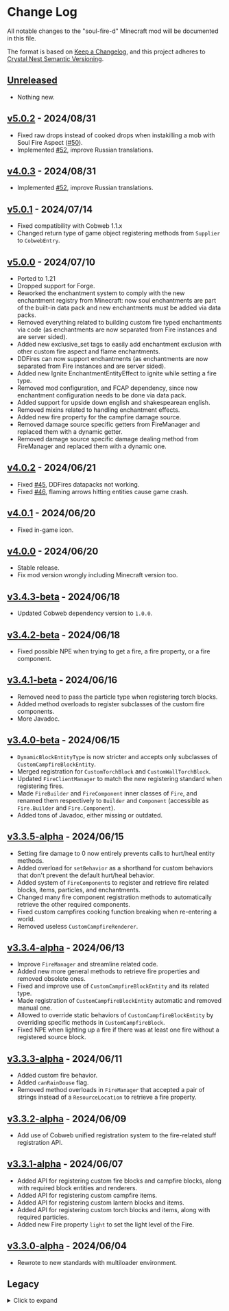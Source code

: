 # Change Log

All notable changes to the "soul-fire-d" Minecraft mod will be documented in this file.

The format is based on [Keep a Changelog](https://keepachangelog.com/en/1.0.0/),
and this project adheres to [Crystal Nest Semantic Versioning](https://crystalnest.it/#/versioning).

## [Unreleased]

- Nothing new.

## [v5.0.2] - 2024/08/31

- Fixed raw drops instead of cooked drops when instakilling a mob with Soul Fire Aspect ([#50](https://github.com/Crystal-Nest/soul-fire-d/issues/50)).
- Implemented [#52](https://github.com/Crystal-Nest/soul-fire-d/issues/52), improve Russian translations.

## [v4.0.3] - 2024/08/31

- Implemented [#52](https://github.com/Crystal-Nest/soul-fire-d/issues/52), improve Russian translations.

## [v5.0.1] - 2024/07/14

- Fixed compatibility with Cobweb 1.1.x
- Changed return type of game object registering methods from `Supplier` to `CobwebEntry`.

## [v5.0.0] - 2024/07/10

- Ported to 1.21
- Dropped support for Forge.
- Reworked the enchantment system to comply with the new enchantment registry from Minecraft: now soul enchantments are part of the built-in data pack and new enchantments must be added via data packs.
- Removed everything related to building custom fire typed enchantments via code (as enchantments are now separated from Fire instances and are server sided).
- Added new exclusive_set tags to easily add enchantment exclusion with other custom fire aspect and flame enchantments.
- DDFires can now support enchantments (as enchantments are now separated from Fire instances and are server sided).
- Added new Ignite EnchantmentEntityEffect to ignite while setting a fire type.
- Removed mod configuration, and FCAP dependency, since now enchantment configuration needs to be done via data pack.
- Added support for upside down english and shakespearean english.
- Removed mixins related to handling enchantment effects.
- Added new fire property for the campfire damage source.
- Removed damage source specific getters from FireManager and replaced them with a dynamic getter.
- Removed damage source specific damage dealing method from FireManager and replaced them with a dynamic one.

## [v4.0.2] - 2024/06/21

- Fixed [#45](https://github.com/Crystal-Nest/soul-fire-d/issues/45), DDFires datapacks not working.
- Fixed [#46](https://github.com/Crystal-Nest/soul-fire-d/issues/46), flaming arrows hitting entities cause game crash.

## [v4.0.1] - 2024/06/20

- Fixed in-game icon.

## [v4.0.0] - 2024/06/20

- Stable release.
- Fix mod version wrongly including Minecraft version too.

## [v3.4.3-beta] - 2024/06/18

- Updated Cobweb dependency version to `1.0.0`.

## [v3.4.2-beta] - 2024/06/18

- Fixed possible NPE when trying to get a fire, a fire property, or a fire component.

## [v3.4.1-beta] - 2024/06/16

- Removed need to pass the particle type when registering torch blocks.
- Added method overloads to register subclasses of the custom fire components.
- More Javadoc.

## [v3.4.0-beta] - 2024/06/15

- `DynamicBlockEntityType` is now stricter and accepts only subclasses of `CustomCampfireBlockEntity`.
- Merged registration for `CustomTorchBlock` and `CustomWallTorchBlock`.
- Updated `FireClientManager` to match the new registering standard when registering fires.
- Made `FireBuilder` and `FireComponent` inner classes of `Fire`, and renamed them respectively to `Builder` and `Component` (accessible as `Fire.Builder` and `Fire.Component`).
- Added tons of Javadoc, either missing or outdated.

## [v3.3.5-alpha] - 2024/06/15

- Setting fire damage to 0 now entirely prevents calls to hurt/heal entity methods.
- Added overload for `setBehavior` as a shorthand for custom behaviors that don't prevent the default hurt/heal behavior.
- Added system of `FireComponent`s to register and retrieve fire related blocks, items, particles, and enchantments.
- Changed many fire component registration methods to automatically retrieve the other required components.
- Fixed custom campfires cooking function breaking when re-entering a world.
- Removed useless `CustomCampfireRenderer`.

## [v3.3.4-alpha] - 2024/06/13

- Improve `FireManager` and streamline related code.
- Added new more general methods to retrieve fire properties and removed obsolete ones.
- Fixed and improve use of `CustomCampfireBlockEntity` and its related type.
- Made registration of `CustomCampfireBlockEntity` automatic and removed manual one.
- Allowed to override static behaviors of `CustomCampfireBlockEntity` by overriding specific methods in `CustomCampfireBlock`.
- Fixed NPE when lighting up a fire if there was at least one fire without a registered source block.

## [v3.3.3-alpha] - 2024/06/11

- Added custom fire behavior.
- Added `canRainDouse` flag.
- Removed method overloads in `FireManager` that accepted a pair of strings instead of a `ResourceLocation` to retrieve a fire property.

## [v3.3.2-alpha] - 2024/06/09

- Add use of Cobweb unified registration system to the fire-related stuff registration API.

## [v3.3.1-alpha] - 2024/06/07

- Added API for registering custom fire blocks and campfire blocks, along with required block entities and renderers.
- Added API for registering custom campfire items.
- Added API for registering custom lantern blocks and items.
- Added API for registering custom torch blocks and items, along with required particles.
- Added new Fire property `light` to set the light level of the Fire.

## [v3.3.0-alpha] - 2024/06/04

- Rewrote to new standards with multiloader environment.

## Legacy

<details>
  <summary>Click to expand</summary>

  ### [1.20.4-3.2.1.0] - 2024/01/13
  - Ported to 1.20.4.
  - Fix `FireManager.getCampfireBlock()` returning the source block rather than the campfire block.

  ### [1.20.2-3.2.1.0] - 2023/11/17
  - Add [#32](https://github.com/crystal-nest/soul-fire-d/issues/32).
  - Add new tweaking option for enchantments, refer to the [wiki](https://github.com/crystal-nest/soul-fire-d/wiki/Registering-your-Fire#tweaking-enchantments) for more info.
  - Fix `FireManager.getModIs()` returning FireIds rather than ModIds.

  ### [1.20.1-3.2.1.0] - 2023/12/20
  - Add [#32](https://github.com/crystal-nest/soul-fire-d/issues/32).
  - Add new tweaking option for enchantments, refer to the [wiki](https://github.com/crystal-nest/soul-fire-d/wiki/Registering-your-Fire#tweaking-enchantments) for more info.
  - Fix `FireManager.getModIs()` returning FireIds rather than ModIds.

  ### [1.19.4-3.2.1.0] - 2023/11/17
  - Add [#32](https://github.com/crystal-nest/soul-fire-d/issues/32).
  - Add new tweaking option for enchantments, refer to the [wiki](https://github.com/crystal-nest/soul-fire-d/wiki/Registering-your-Fire#tweaking-enchantments) for more info.
  - Fix `FireManager.getModIs()` returning FireIds rather than ModIds.

  ### [1.19.2-3.2.1.0] - 2023/11/17
  - Add [#32](https://github.com/crystal-nest/soul-fire-d/issues/32).
  - Add new tweaking option for enchantments, refer to the [wiki](https://github.com/crystal-nest/soul-fire-d/wiki/Registering-your-Fire#tweaking-enchantments) for more info.
  - Fix `FireManager.getModIs()` returning FireIds rather than ModIds.

  ### [1.18.2-3.2.1.0] - 2023/11/17
  - Add [#32](https://github.com/crystal-nest/soul-fire-d/issues/32).
  - Add new tweaking option for enchantments, refer to the [wiki](https://github.com/crystal-nest/soul-fire-d/wiki/Registering-your-Fire#tweaking-enchantments) for more info.
  - Fix `FireManager.getModIs()` returning FireIds rather than ModIds.

  ### [1.16.5-3.2.1.0] - 2023/11/17
  - Add [#32](https://github.com/crystal-nest/soul-fire-d/issues/32).
  - Add new tweaking option for enchantments, refer to the [wiki](https://github.com/crystal-nest/soul-fire-d/wiki/Registering-your-Fire#tweaking-enchantments) for more info.
  - Fix `FireManager.getModIs()` returning FireIds rather than ModIds.

  ### [1.20.2-3.2.0.1] - 2023/10/05
  - Fix [#28](https://github.com/crystal-nest/soul-fire-d/issues/28).
  - Port to 1.20.2

  ### [1.20.1-3.2.0.1-final] - 2023/10/05
  - Fix [#28](https://github.com/crystal-nest/soul-fire-d/issues/28).

  ### [1.19.4-3.2.0.1] - 2023/10/05
  - Fix [#28](https://github.com/crystal-nest/soul-fire-d/issues/28).

  ### [1.19.3-3.2.0.1-final] - 2023/10/05
  - Fix [#28](https://github.com/crystal-nest/soul-fire-d/issues/28).

  ### [1.19.2-3.2.0.1] - 2023/10/05
  - Fix [#28](https://github.com/crystal-nest/soul-fire-d/issues/28).

  ### [1.18.2-3.2.0.1] - 2023/10/05
  - Fix [#28](https://github.com/crystal-nest/soul-fire-d/issues/28).

  ### [1.16.5-3.2.0.1] - 2023/10/05
  - Fix [#28](https://github.com/crystal-nest/soul-fire-d/issues/28).

  ### [1.20.1-3.2.0.0] - 2023/07/04
  - Port to 1.20.1
  - Add Data Driven Fires, see [#4](https://github.com/crystal-nest/soul-fire-d/issues/4) and the related [Wiki page](https://github.com/crystal-nest/soul-fire-d/wiki/Data-Driven-Fires).
  - Added new configuration options for enchantments, see [#25](https://github.com/crystal-nest/soul-fire-d/issues/25).

  ### [1.19.4-3.2.0.0] - 2023/07/04
  - Add Data Driven Fires, see [#4](https://github.com/crystal-nest/soul-fire-d/issues/4) and the related [Wiki page](https://github.com/crystal-nest/soul-fire-d/wiki/Data-Driven-Fires).
  - Added new configuration options for enchantments, see [#25](https://github.com/crystal-nest/soul-fire-d/issues/25).
  - This version should be final, unless bugfixes.

  ### [1.19.3-3.2.0.0] - 2023/07/04
  - Add Data Driven Fires, see [#4](https://github.com/crystal-nest/soul-fire-d/issues/4) and the related [Wiki page](https://github.com/crystal-nest/soul-fire-d/wiki/Data-Driven-Fires).
  - Added new configuration options for enchantments, see [#25](https://github.com/crystal-nest/soul-fire-d/issues/25).
  - This version should be final, unless bugfixes.

  ### [1.19.2-3.2.0.0] - 2023/07/04
  - Add Data Driven Fires, see [#4](https://github.com/crystal-nest/soul-fire-d/issues/4) and the related [Wiki page](https://github.com/crystal-nest/soul-fire-d/wiki/Data-Driven-Fires).
  - Added new configuration options for enchantments, see [#25](https://github.com/crystal-nest/soul-fire-d/issues/25).
  - This version should be final, unless bugfixes.

  ### [1.18.2-3.2.0.0] - 2023/07/04
  - Add Data Driven Fires, see [#4](https://github.com/crystal-nest/soul-fire-d/issues/4) and the related [Wiki page](https://github.com/crystal-nest/soul-fire-d/wiki/Data-Driven-Fires).
  - Added new configuration options for enchantments, see [#25](https://github.com/crystal-nest/soul-fire-d/issues/25).

  ### [1.16.5-3.2.0.0] - 2023/07/04
  - Add Data Driven Fires, see [#4](https://github.com/crystal-nest/soul-fire-d/issues/4) and the related [Wiki page](https://github.com/crystal-nest/soul-fire-d/wiki/Data-Driven-Fires).
  - Added new configuration options for enchantments, see [#25](https://github.com/crystal-nest/soul-fire-d/issues/25).
  - Fabric only: added a new server lifecycle event for datapack syncing, backport of the same Fabric API event of later versions.

  ### [1.19.4-3.1.0.0] - 2023/03/18
  - Ported to 1.19.4
  - Changed in-game mod picture.
  - Reworked how damage sources are registered due to breaking changes from Minecraft. See the [Changes since 1.19.4](https://github.com/crystal-nest/soul-fire-d/wiki/Changes-since-1.19.4) wiki section for more details.
  - Fixed readme.

  ### [1.19.3-3.1.0.0] - 2023/03/18
  - Changed in-game mod picture.
  - Improved unicity for registering damage sources.
  - Fixed readme.

  ### [1.19.2-3.1.0.0-final] - 2023/03/18
  - Changed in-game mod picture.
  - Improved unicity for registering damage sources.
  - Fixed readme.

  ### [1.18.2-3.1.0.0] - 2023/03/18
  - Changed in-game mod picture.
  - Improved unicity for registering damage sources.
  - Fixed readme.

  ### [1.16.5-3.1.0.0] - 2023/03/18
  - Changed in-game mod picture.
  - Improved unicity for registering damage sources.
  - Fixed readme.

  ### [1.19.3-3.0.1.0] - 2023/03/11
  - Improved API.

  ### [1.19.2-3.0.1.0] - 2023/03/11
  - Improved API.

  ### [1.18.2-3.0.1.0] - 2023/03/11
  - Improved API.

  ### [1.16.5-3.0.1.0] - 2023/03/11
  - Improved API.

  ### [1.19.3-3.0.0.1] - 2023/03/04
  - Updated build files to publish on Modrinth ([#18](https://github.com/crystal-nest/soul-fire-d/issues/18)).
  - Fixed [#15](https://github.com/crystal-nest/soul-fire-d/issues/15).

  ### [1.19.2-3.0.0.1] - 2023/03/04
  - Updated build files to publish on Modrinth ([#18](https://github.com/crystal-nest/soul-fire-d/issues/18)).
  - Fixed [#15](https://github.com/crystal-nest/soul-fire-d/issues/15).

  ### [1.18.2-3.0.0.1] - 2023/03/04
  - Updated build files to publish on Modrinth ([#18](https://github.com/crystal-nest/soul-fire-d/issues/18)).
  - Fixed [#15](https://github.com/crystal-nest/soul-fire-d/issues/15).

  ### [1.16.5-3.0.0.1] - 2023/03/04
  - Updated build files to publish on Modrinth ([#18](https://github.com/crystal-nest/soul-fire-d/issues/18)).
  - Fixed [#15](https://github.com/crystal-nest/soul-fire-d/issues/15).

  ### [1.19.3-3.0.0.0] - 2023/01/10
  - Substantially improved the API and registration for custom Fires.
  - Added configuration options to enable (default) or disable Soul Fire'd enchantments.
  - Improved compatibility with Ensorcellation.
  - Fixed a bug in Fabric that would grant to find Soul Flame in most bastion chests.
  - Changed Soul Fire id, from `"soulfired:soul_fire"` to `"minecraft:soul_fire"`, with subsequent changes to other ids (e.g. enchantments).

  ### [1.19.2-3.0.0.0] - 2023/01/10
  - Substantially improved the API and registration for custom Fires.
  - Added configuration options to enable (default) or disable Soul Fire'd enchantments.
  - Improved compatibility with Ensorcellation.
  - Fixed a bug in Fabric that would grant to find Soul Flame in most bastion chests.
  - Changed Soul Fire id, from `"soulfired:soul_fire"` to `"minecraft:soul_fire"`, with subsequent changes to other ids (e.g. enchantments).

  ### [1.18.2-3.0.0.0] - 2023/01/10
  - Substantially improved the API and registration for custom Fires.
  - Added configuration options to enable (default) or disable Soul Fire'd enchantments.
  - Improved compatibility with Ensorcellation.
  - Fixed a bug in Fabric that would grant to find Soul Flame in most bastion chests.
  - Changed Soul Fire id, from `"soulfired:soul_fire"` to `"minecraft:soul_fire"`, with subsequent changes to other ids (e.g. enchantments).

  ### [1.16.5-3.0.0.0] - 2023/01/10
  - Substantially improved the API and registration for custom Fires.
  - Added configuration options to enable (default) or disable Soul Fire'd enchantments.
  - Improved compatibility with Ensorcellation.
  - Fixed a bug in Fabric that would grant to find Soul Flame in most bastion chests.
  - Changed Soul Fire id, from `"soulfired:soul_fire"` to `"minecraft:soul_fire"`, with subsequent changes to other ids (e.g. enchantments).

  ### [1.19.3-2.0.0.1] - 2023/01/02
  - Improved compatibility, especially with Nyf's Spiders.

  ### [1.19.2-2.0.0.1] - 2023/01/02
  - Improved compatibility, especially with Nyf's Spiders.

  ### [1.18.2-2.0.0.1] - 2023/01/02
  - Improved compatibility, especially with Nyf's Spiders.

  ### [1.16.5-2.0.0.1] - 2023/01/02
  - Improved compatibility, especially with Spiders 2.0.

  ### [1.19.3-2.0.0.0] - 2023/01/01
  - Ported to 1.19.3.

  ### [1.19.2-2.0.0.0] - 2023/01/01
  - Changed default value of isTreasure for fire typed enchantments.
  - Changed rarity of soul fired enchantments: now they can be found using the enchantment table, albeit rarely.
  - Added a chance for soul flame enchantment to be part of a bastion loot.
  - Fixed a bug with blazes.

  ### [1.18.2-2.0.0.0] - 2023/01/01
  - Changed default value of isTreasure for fire typed enchantments.
  - Changed rarity of soul fired enchantments: now they can be found using the enchantment table, albeit rarely.
  - Added a chance for soul flame enchantment to be part of a bastion loot.
  - Fixed a bug with blazes.

  ### [1.16.5-2.0.0.0] - 2023/01/01
  - Changed default value of isTreasure for fire typed enchantments.
  - Changed rarity of soul fired enchantments: now they can be found using the enchantment table, albeit rarely.
  - Added a chance for soul flame enchantment to be part of a bastion loot.
  - Fixed a bug with blazes.

  ### [1.19.2-1.1.0.0] - 2022/09/24
  - Fixed compatibility with Malum (and probably some other mods).
  - Fixed a bug that would prevent soul flamed arrows to catch normal fire in lava.
  - Improved logic and expanded API.

  ### [1.19.1-1.1.0.0] - 2022/09/24
  - Fixed compatibility with Malum (and probably some other mods).
  - Fixed a bug that would prevent soul flamed arrows to catch normal fire in lava.
  - Improved logic and expanded API.

  ### [1.19-1.1.0.0] - 2022/09/24
  - Fixed compatibility with Malum (and probably some other mods).
  - Fixed a bug that would prevent soul flamed arrows to catch normal fire in lava.
  - Improved logic and expanded API.

  ### [1.18.2-1.1.0.0] - 2022/09/24
  - Fixed compatibility with Malum (and probably some other mods).
  - Fixed a bug that would prevent soul flamed arrows to catch normal fire in lava.
  - Improved logic and expanded API.

  ### [1.16.5-1.1.0.0] - 2022/09/24
  - Fixed compatibility with Malum (and probably some other mods).
  - Fixed a bug that would prevent soul flamed arrows to catch normal fire in lava.
  - Improved logic and expanded API.
  - Dropped the `-final` because I can't bring myself to abandon a version if there's still someone using it.

  ### [1.19.2-1.0.0.2] - 2022/09/01
  - Fixed crash

  ### [1.19.1-1.0.0.2] - 2022/09/01
  - Fixed crash

  ### [1.19-1.0.0.2] - 2022/09/01
  - Fixed crash

  ### [1.18.2-1.0.0.2] - 2022/09/01
  - Fixed crash

  ### [1.16.5-1.0.0.2-final] - 2022/09/01
  - Fixed crash
  - I swear, *this* should be the FINAL version. 1.16.5 will not receive further updates.  
    (Unless I introduced new bugs with this update)

  ### [1.19.2-1.0.0.1] - 2022/08/31
  - Fixed modded Fire Aspect not cooking drops when oneshotting entities.
  - Fixed normal fire "flashing" when the flame goes out due to water.

  ### [1.19.1-1.0.0.1] - 2022/08/31
  - Fixed modded Fire Aspect not cooking drops when oneshotting entities.
  - Fixed normal fire "flashing" when the flame goes out due to water.

  ### [1.19-1.0.0.1] - 2022/08/31
  - Fixed modded Fire Aspect not cooking drops when oneshotting entities.
  - Fixed normal fire "flashing" when the flame goes out due to water.

  ### [1.18.2-1.0.0.1] - 2022/08/31
  - Fixed modded Fire Aspect not cooking drops when oneshotting entities.
  - Fixed normal fire "flashing" when the flame goes out due to water.

  ### [1.16.5-1.0.0.1-final] - 2022/08/31
  - Fixed modded Fire Aspect not cooking drops when oneshotting entities.
  - Fixed normal fire "flashing" when the flame goes out due to water.
  - I know, I said 1.16.5-1.0.0.0-final was the final version. Welp, I couldn't help but give it this last bug fix update.  
    So now *this* is the FINAL version. 1.16.5 will not receive further updates.

  ### [1.19.2-1.0.0.0] - 2022/08/30
  - New fire overlay for Soul Fire.
  - New flame rendering for entities burning from Soul Fire, along with increased damage.
  - Improved fire consistency.
  - Zombies on fire will transmit the kind of fire they're burning from.
  - Being set on fire will make entities burn from the correct fire type, furthermore new fire sources will change the fire type.
  - New enchantments: Soul Fire Aspect and Soul Flame.
  - API for modders to make modded fires behave consistently with little to no effort.

  ### [1.19.1-1.0.0.0] - 2022/08/30
  - New fire overlay for Soul Fire.
  - New flame rendering for entities burning from Soul Fire, along with increased damage.
  - Improved fire consistency.
  - Zombies on fire will transmit the kind of fire they're burning from.
  - Being set on fire will make entities burn from the correct fire type, furthermore new fire sources will change the fire type.
  - New enchantments: Soul Fire Aspect and Soul Flame.
  - API for modders to make modded fires behave consistently with little to no effort.

  ### [1.19-1.0.0.0] - 2022/08/30
  - New fire overlay for Soul Fire.
  - New flame rendering for entities burning from Soul Fire, along with increased damage.
  - Improved fire consistency.
  - Zombies on fire will transmit the kind of fire they're burning from.
  - Being set on fire will make entities burn from the correct fire type, furthermore new fire sources will change the fire type.
  - New enchantments: Soul Fire Aspect and Soul Flame.
  - API for modders to make modded fires behave consistently with little to no effort.

  ### [1.18.2-1.0.0.0] - 2022/08/30
  - New fire overlay for Soul Fire.
  - New flame rendering for entities burning from Soul Fire, along with increased damage.
  - Improved fire consistency.
  - Zombies on fire will transmit the kind of fire they're burning from.
  - Being set on fire will make entities burn from the correct fire type, furthermore new fire sources will change the fire type.
  - New enchantments: Soul Fire Aspect and Soul Flame.
  - API for modders to make modded fires behave consistently with little to no effort.

  ### [1.16.5-1.0.0.0-final] - 2022/08/30
  - New fire overlay for Soul Fire.
  - New flame rendering for entities burning from Soul Fire, along with increased damage.
  - Improved fire consistency.
  - Zombies on fire will transmit the kind of fire they're burning from.
  - Being set on fire will make entities burn from the correct fire type, furthermore new fire sources will change the fire type.
  - New enchantments: Soul Fire Aspect and Soul Flame.
  - API for modders to make modded fires behave consistently with little to no effort.
  - This is the FINAL version. 1.16.5 will not receive further updates.
</details>


[Unreleased]: https://github.com/crystal-nest/soul-fire-d

[v5.0.2]: https://github.com/crystal-nest/soul-fire-d/releases?q=5.0.2
[v5.0.1]: https://github.com/crystal-nest/soul-fire-d/releases?q=5.0.1
[v5.0.0]: https://github.com/crystal-nest/soul-fire-d/releases?q=5.0.0

[v4.0.3]: https://github.com/crystal-nest/soul-fire-d/releases?q=4.0.3
[v4.0.2]: https://github.com/crystal-nest/soul-fire-d/releases?q=4.0.2
[v4.0.1]: https://github.com/crystal-nest/soul-fire-d/releases?q=4.0.1
[v4.0.0]: https://github.com/crystal-nest/soul-fire-d/releases?q=4.0.0

[v3.4.3-beta]: https://github.com/crystal-nest/soul-fire-d/releases?q=3.4.3-beta
[v3.4.2-beta]: https://github.com/crystal-nest/soul-fire-d/releases?q=3.4.2-beta
[v3.4.1-beta]: https://github.com/crystal-nest/soul-fire-d/releases?q=3.4.1-beta
[v3.4.0-beta]: https://github.com/crystal-nest/soul-fire-d/releases?q=3.4.0-beta
[v3.3.5-alpha]: https://github.com/crystal-nest/soul-fire-d/releases?q=3.3.5-alpha
[v3.3.4-alpha]: https://github.com/crystal-nest/soul-fire-d/releases?q=3.3.4-alpha
[v3.3.3-alpha]: https://github.com/crystal-nest/soul-fire-d/releases?q=3.3.3-alpha
[v3.3.2-alpha]: https://github.com/crystal-nest/soul-fire-d/releases?q=3.3.2-alpha
[v3.3.1-alpha]: https://github.com/crystal-nest/soul-fire-d/releases?q=3.3.1-alpha
[v3.3.0-alpha]: https://github.com/crystal-nest/soul-fire-d/releases?q=3.3.0-alpha

[1.20.4-3.2.1.0]: https://github.com/crystal-nest/soul-fire-d/releases/tag/v1.20.4-3.2.1.0

[1.20.2-3.2.1.0]: https://github.com/crystal-nest/soul-fire-d/releases/tag/v1.20.2-3.2.1.0
[1.20.2-3.2.0.1]: https://github.com/crystal-nest/soul-fire-d/releases/tag/v1.20.2-3.2.0.1

[1.20.1-3.2.1.0]: https://github.com/crystal-nest/soul-fire-d/releases/tag/v1.20.1-3.2.1.0
[1.20.1-3.2.0.1-final]: https://github.com/crystal-nest/soul-fire-d/releases/tag/v1.20.1-3.2.0.1-final
[1.20.1-3.2.0.0]: https://github.com/crystal-nest/soul-fire-d/releases/tag/v1.20.1-3.2.0.0

[1.19.4-3.2.1.0]: https://github.com/crystal-nest/soul-fire-d/releases/tag/v1.19.4-3.2.1.0
[1.19.4-3.2.0.1]: https://github.com/crystal-nest/soul-fire-d/releases/tag/v1.19.4-3.2.0.1
[1.19.4-3.2.0.0]: https://github.com/crystal-nest/soul-fire-d/releases/tag/v1.19.4-3.2.0.0
[1.19.4-3.2.0.0]: https://github.com/crystal-nest/soul-fire-d/releases/tag/v1.19.4-3.2.0.0
[1.19.4-3.1.0.0]: https://github.com/crystal-nest/soul-fire-d/releases/tag/v1.19.4-3.1.0.0

[1.19.3-3.2.0.1-final]: https://github.com/crystal-nest/soul-fire-d/releases/tag/v1.19.3-3.2.0.1-final
[1.19.3-3.2.0.0]: https://github.com/crystal-nest/soul-fire-d/releases/tag/v1.19.3-3.2.0.0
[1.19.3-3.1.0.0]: https://github.com/crystal-nest/soul-fire-d/releases/tag/v1.19.3-3.1.0.0
[1.19.3-3.0.1.0]: https://github.com/crystal-nest/soul-fire-d/releases/tag/v1.19.3-3.0.1.0
[1.19.3-3.0.0.1]: https://github.com/crystal-nest/soul-fire-d/releases/tag/v1.19.3-3.0.0.1
[1.19.3-3.0.0.0]: https://github.com/crystal-nest/soul-fire-d/releases/tag/v1.19.3-3.0.0.0
[1.19.3-2.0.0.1]: https://github.com/crystal-nest/soul-fire-d/releases/tag/v1.19.3-2.0.0.1
[1.19.3-2.0.0.0]: https://github.com/crystal-nest/soul-fire-d/releases/tag/v1.19.3-2.0.0.0

[1.19.2-3.2.1.0]: https://github.com/crystal-nest/soul-fire-d/releases/tag/v1.19.2-3.2.1.0
[1.19.2-3.2.0.1]: https://github.com/crystal-nest/soul-fire-d/releases/tag/v1.19.2-3.2.0.1
[1.19.2-3.2.0.0]: https://github.com/crystal-nest/soul-fire-d/releases/tag/v1.19.2-3.2.0.0
[1.19.2-3.1.0.0-final]: https://github.com/crystal-nest/soul-fire-d/releases/tag/v1.19.2-3.1.0.0-final
[1.19.2-3.0.1.0]: https://github.com/crystal-nest/soul-fire-d/releases/tag/v1.19.2-3.0.1.0
[1.19.2-3.0.0.1]: https://github.com/crystal-nest/soul-fire-d/releases/tag/v1.19.2-3.0.0.1
[1.19.2-3.0.0.0]: https://github.com/crystal-nest/soul-fire-d/releases/tag/v1.19.2-3.0.0.0
[1.19.2-2.0.0.1]: https://github.com/crystal-nest/soul-fire-d/releases/tag/v1.19.2-2.0.0.1
[1.19.2-2.0.0.0]: https://github.com/crystal-nest/soul-fire-d/releases/tag/v1.19.2-2.0.0.0
[1.19.2-1.1.0.0]: https://github.com/crystal-nest/soul-fire-d/releases/tag/v1.19.2-1.1.0.0
[1.19.2-1.0.0.2]: https://github.com/crystal-nest/soul-fire-d/releases/tag/v1.19.2-1.0.0.2
[1.19.2-1.0.0.1]: https://github.com/crystal-nest/soul-fire-d/releases/tag/v1.19.2-1.0.0.1
[1.19.2-1.0.0.0]: https://github.com/crystal-nest/soul-fire-d/releases/tag/v1.19.2-1.0.0.0

[1.19.1-1.1.0.0]: https://github.com/crystal-nest/soul-fire-d/releases/tag/v1.19.1-1.1.0.0
[1.19.1-1.0.0.2]: https://github.com/crystal-nest/soul-fire-d/releases/tag/v1.19.1-1.0.0.2
[1.19.1-1.0.0.1]: https://github.com/crystal-nest/soul-fire-d/releases/tag/v1.19.1-1.0.0.1
[1.19.1-1.0.0.0]: https://github.com/crystal-nest/soul-fire-d/releases/tag/v1.19.1-1.0.0.0

[1.19-1.1.0.0]: https://github.com/crystal-nest/soul-fire-d/releases/tag/v1.19-1.1.0.0
[1.19-1.0.0.2]: https://github.com/crystal-nest/soul-fire-d/releases/tag/v1.19-1.0.0.2
[1.19-1.0.0.1]: https://github.com/crystal-nest/soul-fire-d/releases/tag/v1.19-1.0.0.1
[1.19-1.0.0.0]: https://github.com/crystal-nest/soul-fire-d/releases/tag/v1.19-1.0.0.0

[1.18.2-3.2.1.0]: https://github.com/crystal-nest/soul-fire-d/releases/tag/v1.18.2-3.2.1.0
[1.18.2-3.2.0.1]: https://github.com/crystal-nest/soul-fire-d/releases/tag/v1.18.2-3.2.0.1
[1.18.2-3.2.0.0]: https://github.com/crystal-nest/soul-fire-d/releases/tag/v1.18.2-3.2.0.0
[1.18.2-3.1.0.0]: https://github.com/crystal-nest/soul-fire-d/releases/tag/v1.18.2-3.1.0.0
[1.18.2-3.0.1.0]: https://github.com/crystal-nest/soul-fire-d/releases/tag/v1.18.2-3.0.1.0
[1.18.2-3.0.0.1]: https://github.com/crystal-nest/soul-fire-d/releases/tag/v1.18.2-3.0.0.1
[1.18.2-3.0.0.0]: https://github.com/crystal-nest/soul-fire-d/releases/tag/v1.18.2-3.0.0.0
[1.18.2-2.0.0.1]: https://github.com/crystal-nest/soul-fire-d/releases/tag/v1.18.2-2.0.0.1
[1.18.2-2.0.0.0]: https://github.com/crystal-nest/soul-fire-d/releases/tag/v1.18.2-2.0.0.0
[1.18.2-1.1.0.0]: https://github.com/crystal-nest/soul-fire-d/releases/tag/v1.18.2-1.1.0.0
[1.18.2-1.0.0.2]: https://github.com/crystal-nest/soul-fire-d/releases/tag/v1.18.2-1.0.0.2
[1.18.2-1.0.0.1]: https://github.com/crystal-nest/soul-fire-d/releases/tag/v1.18.2-1.0.0.1
[1.18.2-1.0.0.0]: https://github.com/crystal-nest/soul-fire-d/releases/tag/v1.18.2-1.0.0.0

[1.16.5-3.2.1.0]: https://github.com/crystal-nest/soul-fire-d/releases/tag/v1.16.5-3.2.1.0
[1.16.5-3.2.0.1]: https://github.com/crystal-nest/soul-fire-d/releases/tag/v1.16.5-3.2.0.1
[1.16.5-3.2.0.0]: https://github.com/crystal-nest/soul-fire-d/releases/tag/v1.16.5-3.2.0.0
[1.16.5-3.1.0.0]: https://github.com/crystal-nest/soul-fire-d/releases/tag/v1.16.5-3.1.0.0
[1.16.5-3.0.1.0]: https://github.com/crystal-nest/soul-fire-d/releases/tag/v1.16.5-3.0.1.0
[1.16.5-3.0.0.1]: https://github.com/crystal-nest/soul-fire-d/releases/tag/v1.16.5-3.0.0.1
[1.16.5-3.0.0.0]: https://github.com/crystal-nest/soul-fire-d/releases/tag/v1.16.5-3.0.0.0
[1.16.5-2.0.0.1]: https://github.com/crystal-nest/soul-fire-d/releases/tag/v1.16.5-2.0.0.1
[1.16.5-2.0.0.0]: https://github.com/crystal-nest/soul-fire-d/releases/tag/v1.16.5-2.0.0.0
[1.16.5-1.1.0.0]: https://github.com/crystal-nest/soul-fire-d/releases/tag/v1.16.5-1.1.0.0
[1.16.5-1.0.0.2-final]: https://github.com/crystal-nest/soul-fire-d/releases/tag/v1.16.5-1.0.0.2-final
[1.16.5-1.0.0.1-final]: https://github.com/crystal-nest/soul-fire-d/releases/tag/v1.16.5-1.0.0.1-final
[1.16.5-1.0.0.0-final]: https://github.com/crystal-nest/soul-fire-d/releases/tag/v1.16.5-1.0.0.0-final
